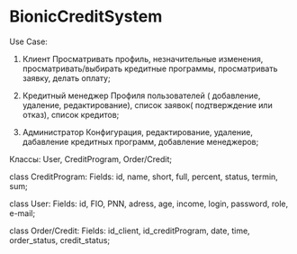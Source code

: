 BionicCreditSystem
==================
Use Case: 
1) Клиент
Просматривать профиль, незначительные изменения, просматривать/выбирать кредитные программы, просматривать заявку, делать оплату;	


2) Кредитный менеджер
Профиля пользователей ( добавление, удаление, редактирование), список заявок( подтверждение или отказ), список кредитов; 

3) Администратор
Конфигурация, редактирование, удаление, дабавление кредитных программ, добавление менеджеров;

Классы:
User, CreditProgram, Order/Credit;

class CreditProgram:
Fields: id, name, short, full, percent, status, termin, sum;

class User:
Fields: id, FIO, PNN, adress, age, income, login, password, role, e-mail;

class Order/Credit:
Fields: id_client, id_creditProgram, date, time, order_status, credit_status;
